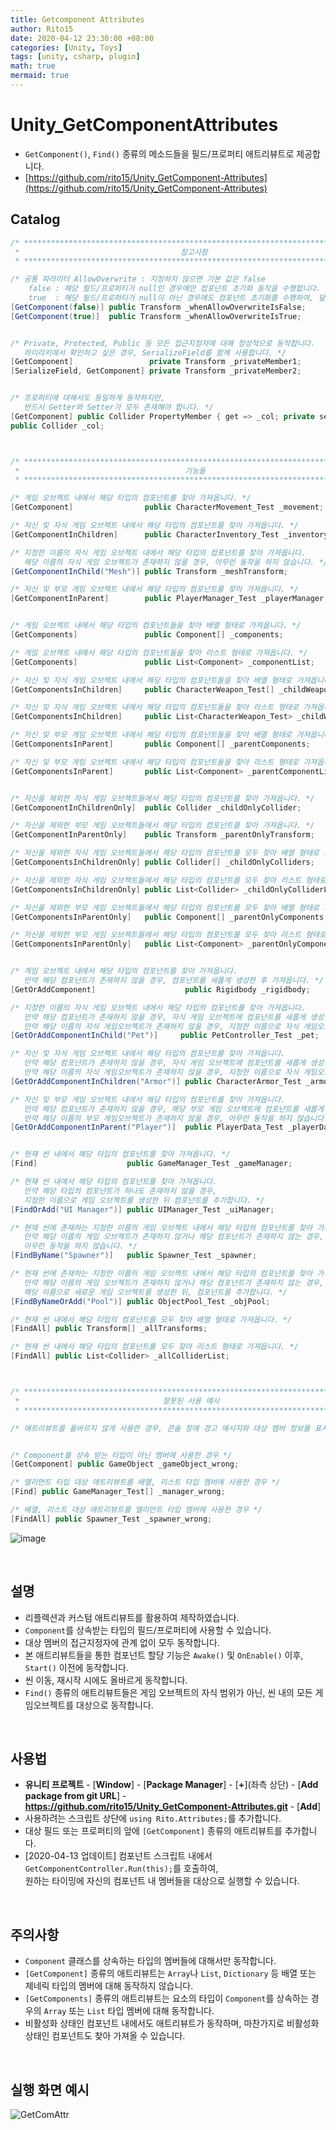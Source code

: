 ```yaml
---
title: Getcomponent Attributes
author: Rito15
date: 2020-04-12 23:30:00 +08:00
categories: [Unity, Toys]
tags: [unity, csharp, plugin]
math: true
mermaid: true
---
```


# Unity_GetComponentAttributes
 - ```GetComponent()```, ```Find()``` 종류의 메소드들을 필드/프로퍼티 애트리뷰트로 제공합니다.
 - [https://github.com/rito15/Unity_GetComponent-Attributes](https://github.com/rito15/Unity_GetComponent-Attributes)
 

## Catalog
```cs
/* ******************************************************************************** *
 *                                    참고사항                                       *
 * ******************************************************************************** */

/* 공통 파라미터 AllowOverwrite : 지정하지 않으면 기본 값은 false
    false : 해당 필드/프로퍼티가 null인 경우에만 컴포넌트 초기화 동작을 수행합니다.
    true  : 해당 필드/프로퍼티가 null이 아닌 경우에도 컴포넌트 초기화를 수행하여, 덮어 씁니다. */
[GetComponent(false)] public Transform _whenAllowOverwriteIsFalse;
[GetComponent(true)]  public Transform _whenAllowOverwriteIsTrue;


/* Private, Protected, Public 등 모든 접근지정자에 대해 정상적으로 동작합니다.
   하이라키에서 확인하고 싶은 경우, SerializeField를 함께 사용합니다. */
[GetComponent]                 private Transform _privateMember1;
[SerializeField, GetComponent] private Transform _privateMember2;


/* 프로퍼티에 대해서도 동일하게 동작하지만,
   반드시 Getter와 Setter가 모두 존재해야 합니다. */
[GetComponent] public Collider PropertyMember { get => _col; private set => _col = value; }
public Collider _col;



/* ******************************************************************************** *
 *                                     기능들                                        *
 * ******************************************************************************** */

/* 게임 오브젝트 내에서 해당 타입의 컴포넌트를 찾아 가져옵니다. */
[GetComponent]                public CharacterMovement_Test _movement;

/* 자신 및 자식 게임 오브젝트 내에서 해당 타입의 컴포넌트를 찾아 가져옵니다. */
[GetComponentInChildren]      public CharacterInventory_Test _inventory;

/* 지정한 이름의 자식 게임 오브젝트 내에서 해당 타입의 컴포넌트를 찾아 가져옵니다.
   해당 이름의 자식 게임 오브젝트가 존재하지 않을 경우, 아무런 동작을 하지 않습니다. */
[GetComponentInChild("Mesh")] public Transform _meshTransform;

/* 자신 및 부모 게임 오브젝트 내에서 해당 타입의 컴포넌트를 찾아 가져옵니다. */
[GetComponentInParent]        public PlayerManager_Test _playerManager;


/* 게임 오브젝트 내에서 해당 타입의 컴포넌트들을 찾아 배열 형태로 가져옵니다. */
[GetComponents]               public Component[] _components;

/* 게임 오브젝트 내에서 해당 타입의 컴포넌트들을 찾아 리스트 형태로 가져옵니다. */
[GetComponents]               public List<Component> _componentList;

/* 자신 및 자식 게임 오브젝트 내에서 해당 타입의 컴포넌트들을 찾아 배열 형태로 가져옵니다. */
[GetComponentsInChildren]     public CharacterWeapon_Test[] _childWeapons;

/* 자신 및 자식 게임 오브젝트 내에서 해당 타입의 컴포넌트들을 찾아 리스트 형태로 가져옵니다. */
[GetComponentsInChildren]     public List<CharacterWeapon_Test> _childWeaponList;

/* 자신 및 부모 게임 오브젝트 내에서 해당 타입의 컴포넌트들을 찾아 배열 형태로 가져옵니다. */
[GetComponentsInParent]       public Component[] _parentComponents;

/* 자신 및 부모 게임 오브젝트 내에서 해당 타입의 컴포넌트들을 찾아 리스트 형태로 가져옵니다. */
[GetComponentsInParent]       public List<Component> _parentComponentList;


/* 자신을 제외한 자식 게임 오브젝트들에서 해당 타입의 컴포넌트를 찾아 가져옵니다. */
[GetComponentInChildrenOnly]  public Collider _childOnlyCollider;

/* 자신을 제외한 부모 게임 오브젝트들에서 해당 타입의 컴포넌트를 찾아 가져옵니다. */
[GetComponentInParentOnly]    public Transform _parentOnlyTransform;

/* 자신을 제외한 자식 게임 오브젝트들에서 해당 타입의 컴포넌트를 모두 찾아 배열 형태로 가져옵니다. */
[GetComponentsInChildrenOnly] public Collider[] _childOnlyColliders;

/* 자신을 제외한 자식 게임 오브젝트들에서 해당 타입의 컴포넌트를 모두 찾아 리스트 형태로 가져옵니다. */
[GetComponentsInChildrenOnly] public List<Collider> _childOnlyColliderList;

/* 자신을 제외한 부모 게임 오브젝트들에서 해당 타입의 컴포넌트를 모두 찾아 배열 형태로 가져옵니다. */
[GetComponentsInParentOnly]   public Component[] _parentOnlyComponents;

/* 자신을 제외한 부모 게임 오브젝트들에서 해당 타입의 컴포넌트를 모두 찾아 리스트 형태로 가져옵니다. */
[GetComponentsInParentOnly]   public List<Component> _parentOnlyComponentList;


/* 게임 오브젝트 내에서 해당 타입의 컴포넌트를 찾아 가져옵니다.
   만약 해당 컴포넌트가 존재하지 않을 경우, 컴포넌트를 새롭게 생성한 후 가져옵니다. */
[GetOrAddComponent]                    public Rigidbody _rigidbody;

/* 지정한 이름의 자식 게임 오브젝트 내에서 해당 타입의 컴포넌트를 찾아 가져옵니다.
   만약 해당 컴포넌트가 존재하지 않을 경우, 자식 게임 오브젝트에 컴포넌트를 새롭게 생성한 후 가져옵니다.
   만약 해당 이름의 자식 게임오브젝트가 존재하지 않을 경우, 지정한 이름으로 자식 게임오브젝트를 생성합니다. */
[GetOrAddComponentInChild("Pet")]     public PetController_Test _pet;

/* 자신 및 자식 게임 오브젝트 내에서 해당 타입의 컴포넌트를 찾아 가져옵니다.
   만약 해당 컴포넌트가 존재하지 않을 경우, 자식 게임 오브젝트에 컴포넌트를 새롭게 생성한 후 가져옵니다.
   만약 해당 이름의 자식 게임오브젝트가 존재하지 않을 경우, 지정한 이름으로 자식 게임오브젝트를 생성합니다. */
[GetOrAddComponentInChildren("Armor")] public CharacterArmor_Test _armor;

/* 자신 및 부모 게임 오브젝트 내에서 해당 타입의 컴포넌트를 찾아 가져옵니다.
   만약 해당 컴포넌트가 존재하지 않을 경우, 해당 부모 게임 오브젝트에 컴포넌트를 새롭게 생성한 후 가져옵니다.
   만약 해당 이름의 부모 게임오브젝트가 존재하지 않을 경우, 아무런 동작을 하지 않습니다. */
[GetOrAddComponentInParent("Player")]  public PlayerData_Test _playerData;


/* 현재 씬 내에서 해당 타입의 컴포넌트를 찾아 가져옵니다. */
[Find]                    public GameManager_Test _gameManager;

/* 현재 씬 내에서 해당 타입의 컴포넌트를 찾아 가져옵니다.
   만약 해당 타입의 컴포넌트가 하나도 존재하지 않을 경우, 
   지정한 이름으로 게임 오브젝트를 생성한 뒤 컴포넌트를 추가합니다. */
[FindOrAdd("UI Manager")] public UIManager_Test _uiManager;

/* 현재 씬에 존재하는 지정한 이름의 게임 오브젝트 내에서 해당 타입의 컴포넌트를 찾아 가져옵니다.
   만약 해당 이름의 게임 오브젝트가 존재하지 않거나 해당 컴포넌트가 존재하지 않는 경우,
   아무런 동작을 하지 않습니다. */
[FindByName("Spawner")]   public Spawner_Test _spawner;

/* 현재 씬에 존재하는 지정한 이름의 게임 오브젝트 내에서 해당 타입의 컴포넌트를 찾아 가져옵니다.
   만약 해당 이름의 게임 오브젝트가 존재하지 않거나 해당 컴포넌트가 존재하지 않는 경우,
   해당 이름으로 새로운 게임 오브젝트를 생성한 뒤, 컴포넌트를 추가합니다. */
[FindByNameOrAdd("Pool")] public ObjectPool_Test _objPool;

/* 현재 씬 내에서 해당 타입의 컴포넌트를 모두 찾아 배열 형태로 가져옵니다. */
[FindAll] public Transform[] _allTransforms;

/* 현재 씬 내에서 해당 타입의 컴포넌트를 모두 찾아 리스트 형태로 가져옵니다. */
[FindAll] public List<Collider> _allColliderList;



/* ******************************************************************************** *
 *                                잘못된 사용 예시                                   *
 * ******************************************************************************** */

/* 애트리뷰트를 올바르지 않게 사용한 경우, 콘솔 창에 경고 메시지와 대상 멤버 정보를 표시합니다. */


/* Component를 상속 받는 타입이 아닌 멤버에 사용한 경우 */
[GetComponent] public GameObject _gameObject_wrong;

/* 엘리먼트 타입 대상 애트리뷰트를 배열, 리스트 타입 멤버에 사용한 경우 */
[Find] public GameManager_Test[] _manager_wrong;

/* 배열, 리스트 대상 애트리뷰트를 엘리먼트 타입 멤버에 사용한 경우 */
[FindAll] public Spawner_Test _spawner_wrong;
```
![image](https://user-images.githubusercontent.com/42164422/79060993-5d5d8400-7cc6-11ea-9b26-4536cdadd6dd.png)

 <br>

## 설명
  - 리플렉션과 커스텀 애트리뷰트를 활용하여 제작하였습니다.
  - ```Component```를 상속받는 타입의 필드/프로퍼티에 사용할 수 있습니다.
  - 대상 멤버의 접근지정자에 관계 없이 모두 동작합니다.
  - 본 애트리뷰트들을 통한 컴포넌트 할당 기능은 ```Awake()``` 및 ```OnEnable()``` 이후, ```Start()``` 이전에 동작합니다.
  - 씬 이동, 재시작 시에도 올바르게 동작합니다.
  - ```Find()``` 종류의 애트리뷰트들은 게임 오브젝트의 자식 범위가 아닌, 씬 내의 모든 게임오브젝트를 대상으로 동작합니다.
 
  <br>

## 사용법
  - **유니티 프로젝트** - [**Window**] - [**Package Manager**] - [**+**](좌측 상단) - [**Add package from git URL**] -
    <br> **https://github.com/rito15/Unity_GetComponent-Attributes.git** - [**Add**]
  - 사용하려는 스크립트 상단에 ```using Rito.Attributes;```를 추가합니다.
  - 대상 필드 또는 프로퍼티의 앞에 ```[GetComponent]``` 종류의 애트리뷰트를 추가합니다.
  - [2020-04-13 업데이트] 컴포넌트 스크립트 내에서 ```GetComponentController.Run(this);```를 호출하여,
    <br>원하는 타이밍에 자신의 컴포넌트 내 멤버들을 대상으로 실행할 수 있습니다.
 
  <br>
  
## 주의사항
  - ```Component``` 클래스를 상속하는 타입의 멤버들에 대해서만 동작합니다.
  - ```[GetComponent]``` 종류의 애트리뷰트는 ```Array```나 ```List```, ```Dictionary``` 등 배열 또는 제네릭 타입의 멤버에 대해 동작하지 않습니다.
  - ```[GetComponents]``` 종류의 애트리뷰트는 요소의 타입이 ```Component```를 상속하는 경우의 ```Array``` 또는 ```List``` 타입 멤버에 대해 동작합니다.
  - 비활성화 상태인 컴포넌트 내에서도 애트리뷰트가 동작하며, 마찬가지로 비활성화 상태인 컴포넌트도 찾아 가져올 수 있습니다.
  
  <br>
  
## 실행 화면 예시
  ![GetComAttr](https://user-images.githubusercontent.com/42164422/78687106-c643a580-792e-11ea-9cbf-e5204d5e17ed.gif)
